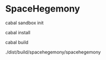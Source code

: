 # SpaceHegemony

cabal sandbox init

cabal install

cabal build

./dist/build/spacehegemony/spacehegemony